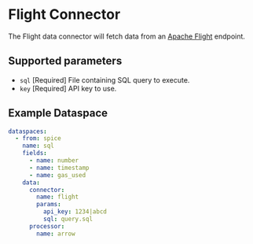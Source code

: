 # Flight Connector

The Flight data connector will fetch data from an [Apache Flight](https://arrow.apache.org/docs/format/Flight.html) endpoint.

## Supported parameters

- `sql` [Required] File containing SQL query to execute.
- `key` [Required] API key to use.

## Example Dataspace

```yaml
dataspaces:
  - from: spice
    name: sql
    fields:
      - name: number
      - name: timestamp
      - name: gas_used
    data:
      connector:
        name: flight
        params:
          api_key: 1234|abcd
          sql: query.sql 
      processor:
        name: arrow
```